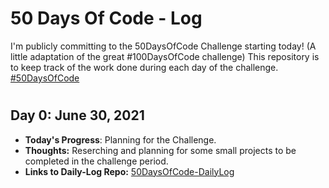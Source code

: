 [comment]: <> (This is a comment, it will not be included)



# 50 Days Of Code - Log
I'm publicly committing to the 50DaysOfCode Challenge starting today! (A little adaptation of the great #100DaysOfCode challenge) 
This repository is to keep track of the work done during each day of the challenge.  [#50DaysOfCode](https://www.100daysofcode.com/)
#






## Day 0: June 30, 2021

- **Today's Progress**: Planning for the Challenge.
- **Thoughts:** Reserching and planning for some small projects to be completed in the challenge period.
- **Links to Daily-Log Repo:** [50DaysOfCode-DailyLog](https://github.com/decoded-cipher/50DaysOfCode-DailyLog)
